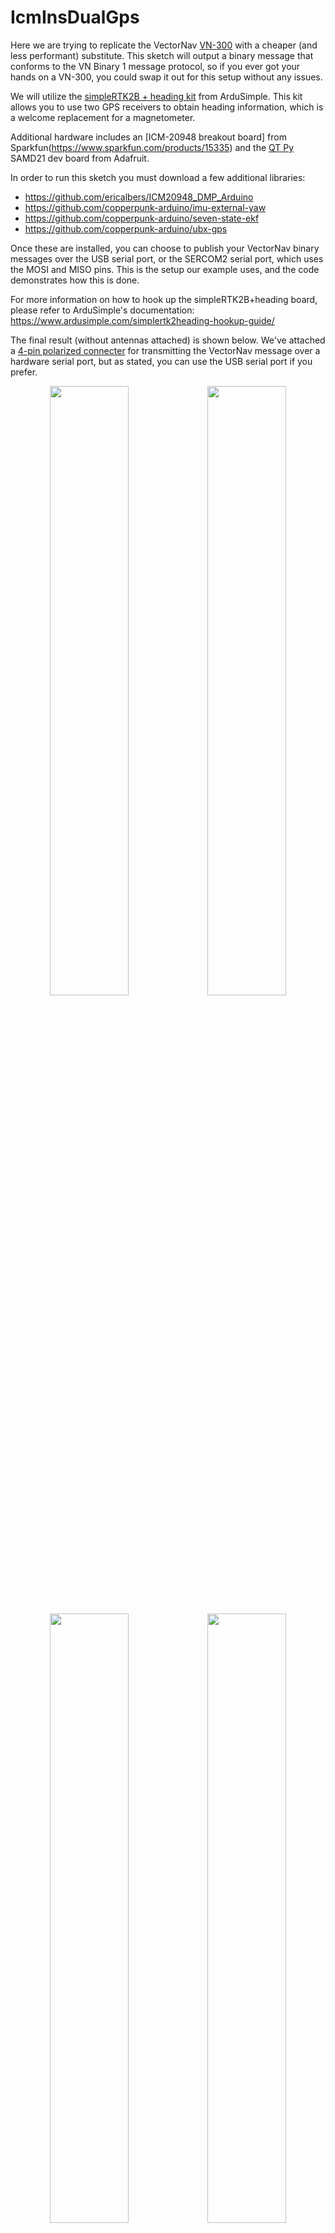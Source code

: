 # IcmInsDualGps

Here we are trying to replicate the VectorNav [VN-300](https://www.vectornav.com/products/vn-300) with a cheaper (and less performant) substitute. This sketch will output a binary message that conforms to the VN Binary 1 message protocol, so if you ever got your hands on a VN-300, you could swap it out for this setup without any issues.<br>

We will utilize the [simpleRTK2B + heading kit](https://www.ardusimple.com/product/simplertk2b-heading-basic-starter-kit-ip67/) from ArduSimple. This kit allows you to use two GPS receivers to obtain heading information, which is a welcome replacement for a magnetometer.

Additional hardware includes an [ICM-20948 breakout board] from Sparkfun(https://www.sparkfun.com/products/15335) and the [QT Py](https://www.adafruit.com/product/4600) SAMD21 dev board from Adafruit.

In order to run this sketch you must download a few additional libraries:
*   https://github.com/ericalbers/ICM20948_DMP_Arduino
*   https://github.com/copperpunk-arduino/imu-external-yaw
*   https://github.com/copperpunk-arduino/seven-state-ekf
*   https://github.com/copperpunk-arduino/ubx-gps

Once these are installed, you can choose to publish your VectorNav binary messages over the USB serial port, or the SERCOM2 serial port, which uses the MOSI and MISO pins. This is the setup our example uses, and the code demonstrates how this is done.

For more information on how to hook up the simpleRTK2B+heading board, please refer to ArduSimple's documentation:
https://www.ardusimple.com/simplertk2heading-hookup-guide/

The final result (without antennas attached) is shown below. We've attached a [4-pin polarized connecter](http://www.hansenhobbies.com/products/connectors/pt1inlpconnectors/) for transmitting the VectorNav message over a hardware serial port, but as stated, you can use the USB serial port if you prefer.
<p align="center"><img src="https://static.wixstatic.com/media/07c139_fa161f1471624ed0a459e64061976e64~mv2.jpg" width="50%"><img src="https://static.wixstatic.com/media/07c139_f1a0a76a02804de7b966cbfdd807d9b8~mv2.jpg" width=50%</p>
<p align="center"><img src="https://static.wixstatic.com/media/07c139_6fbc901f3bc34d10bf79c02c932e6c9f~mv2.jpg" width=50%><img src="https://static.wixstatic.com/media/07c139_36ea9a80b61e4dc38220b24f4baf99d3~mv2.jpg" width="50%"></p>

# Contact Us
If you have any suggestions for improving this repository, there are a few ways to get in touch:

*   Create a new issue
*   Submit a pull request
*   Virtual meeting using our [Open Source Office Hours](https://www.copperpunk.com/service-page/open-source-office-hours)